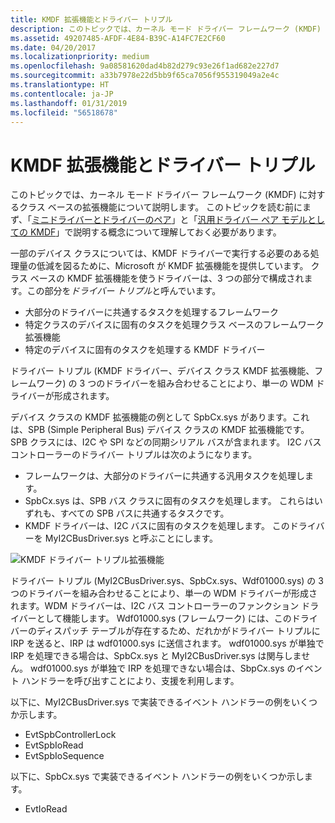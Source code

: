 ```yaml
---
title: KMDF 拡張機能とドライバー トリプル
description: このトピックでは、カーネル モード ドライバー フレームワーク (KMDF) に対するクラス ベースの拡張機能について説明します。
ms.assetid: 49207485-AFDF-4E84-B39C-A14FC7E2CF60
ms.date: 04/20/2017
ms.localizationpriority: medium
ms.openlocfilehash: 9a08581620dad4b82d279c93e26f1ad682e227d7
ms.sourcegitcommit: a33b7978e22d5bb9f65ca7056f955319049a2e4c
ms.translationtype: HT
ms.contentlocale: ja-JP
ms.lasthandoff: 01/31/2019
ms.locfileid: "56518678"
---
```

# <a name="kmdf-extensions-and-driver-triples"></a>KMDF 拡張機能とドライバー トリプル


このトピックでは、カーネル モード ドライバー フレームワーク (KMDF) に対するクラス ベースの拡張機能について説明します。 このトピックを読む前にまず、「[ミニドライバーとドライバーのペア](minidrivers-and-driver-pairs.md)」と「[汎用ドライバー ペア モデルとしての KMDF](kmdf-as-a-generic-pair-model.md)」で説明する概念について理解しておく必要があります。

一部のデバイス クラスについては、KMDF ドライバーで実行する必要のある処理量の低減を図るために、Microsoft が KMDF 拡張機能を提供しています。 クラス ベースの KMDF 拡張機能を使うドライバーは、3 つの部分で構成されます。この部分を*ドライバー トリプル*と呼んでいます。

-   大部分のドライバーに共通するタスクを処理するフレームワーク
-   特定クラスのデバイスに固有のタスクを処理クラス ベースのフレームワーク拡張機能
-   特定のデバイスに固有のタスクを処理する KMDF ドライバー

ドライバー トリプル (KMDF ドライバー、デバイス クラス KMDF 拡張機能、フレームワーク) の 3 つのドライバーを組み合わせることにより、単一の WDM ドライバーが形成されます。

デバイス クラスの KMDF 拡張機能の例として SpbCx.sys があります。これは、SPB (Simple Peripheral Bus) デバイス クラスの KMDF 拡張機能です。 SPB クラスには、I2C や SPI などの同期シリアル バスが含まれます。 I2C バス コントローラーのドライバー トリプルは次のようになります。

-   フレームワークは、大部分のドライバーに共通する汎用タスクを処理します。
-   SpbCx.sys は、SPB バス クラスに固有のタスクを処理します。 これらはいずれも、すべての SPB バスに共通するタスクです。
-   KMDF ドライバーは、I2C バスに固有のタスクを処理します。 このドライバーを MyI2CBusDriver.sys と呼ぶことにします。

![KMDF ドライバー トリプル拡張機能](images/kmdfdrivertriple.png)

ドライバー トリプル (MyI2CBusDriver.sys、SpbCx.sys、Wdf01000.sys) の 3 つのドライバーを組み合わせることにより、単一の WDM ドライバーが形成されます。WDM ドライバーは、I2C バス コントローラーのファンクション ドライバーとして機能します。 Wdf01000.sys (フレームワーク) には、このドライバーのディスパッチ テーブルが存在するため、だれかがドライバー トリプルに IRP を送ると、IRP は wdf01000.sys に送信されます。 wdf01000.sys が単独で IRP を処理できる場合は、SpbCx.sys と MyI2CBusDriver.sys は関与しません。 wdf01000.sys が単独で IRP を処理できない場合は、SbpCx.sys のイベント ハンドラーを呼び出すことにより、支援を利用します。

以下に、MyI2CBusDriver.sys で実装できるイベント ハンドラーの例をいくつか示します。

-   EvtSpbControllerLock
-   EvtSpbIoRead
-   EvtSpbIoSequence

以下に、SpbCx.sys で実装できるイベント ハンドラーの例をいくつか示します。

-   EvtIoRead

 

 





